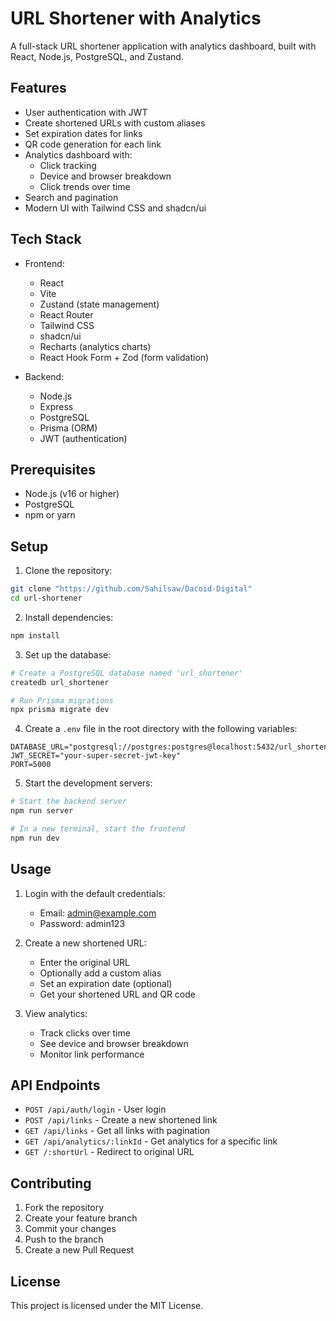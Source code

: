# URL Shortener with Analytics

A full-stack URL shortener application with analytics dashboard, built with React, Node.js, PostgreSQL, and Zustand.

## Features

- User authentication with JWT
- Create shortened URLs with custom aliases
- Set expiration dates for links
- QR code generation for each link
- Analytics dashboard with:
  - Click tracking
  - Device and browser breakdown
  - Click trends over time
- Search and pagination
- Modern UI with Tailwind CSS and shadcn/ui

## Tech Stack

- Frontend:
  - React
  - Vite
  - Zustand (state management)
  - React Router
  - Tailwind CSS
  - shadcn/ui
  - Recharts (analytics charts)
  - React Hook Form + Zod (form validation)

- Backend:
  - Node.js
  - Express
  - PostgreSQL
  - Prisma (ORM)
  - JWT (authentication)

## Prerequisites

- Node.js (v16 or higher)
- PostgreSQL
- npm or yarn

## Setup

1. Clone the repository:
```bash
git clone "https://github.com/Sahilsaw/Dacoid-Digital"
cd url-shortener
```

2. Install dependencies:
```bash
npm install
```

3. Set up the database:
```bash
# Create a PostgreSQL database named 'url_shortener'
createdb url_shortener

# Run Prisma migrations
npx prisma migrate dev
```

4. Create a `.env` file in the root directory with the following variables:
```
DATABASE_URL="postgresql://postgres:postgres@localhost:5432/url_shortener"
JWT_SECRET="your-super-secret-jwt-key"
PORT=5000
```

5. Start the development servers:
```bash
# Start the backend server
npm run server

# In a new terminal, start the frontend
npm run dev
```

## Usage

1. Login with the default credentials:
   - Email: admin@example.com
   - Password: admin123

2. Create a new shortened URL:
   - Enter the original URL
   - Optionally add a custom alias
   - Set an expiration date (optional)
   - Get your shortened URL and QR code

3. View analytics:
   - Track clicks over time
   - See device and browser breakdown
   - Monitor link performance

## API Endpoints

- `POST /api/auth/login` - User login
- `POST /api/links` - Create a new shortened link
- `GET /api/links` - Get all links with pagination
- `GET /api/analytics/:linkId` - Get analytics for a specific link
- `GET /:shortUrl` - Redirect to original URL

## Contributing

1. Fork the repository
2. Create your feature branch
3. Commit your changes
4. Push to the branch
5. Create a new Pull Request

## License

This project is licensed under the MIT License.
